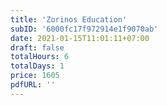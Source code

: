 ```yaml
---
title: 'Zorinos Education'
subID: '6000fc17f972914e1f9070ab' 
date: 2021-01-15T11:01:11+07:00
draft: false
totalHours: 6
totalDays: 1
price: 1605
pdfURL: ''
---
```


<!-- ## รายละเอียดหลักสูตร

## หลักสูตรนี้เหมาะสำหรับ

## วัตถุประสงค์

## ความรู้พื้นฐาน

## ซอฟต์แวร์ที่ใช้

## สิ่งที่ผู้เข้าอบรมต้องเตรียม

## เนื้อหาหลักสูตร -->
